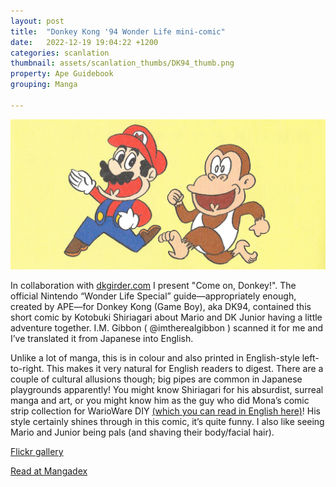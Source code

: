 ```yaml
---
layout: post
title:  "Donkey Kong '94 Wonder Life mini-comic"
date:   2022-12-19 19:04:22 +1200
categories: scanlation
thumbnail: assets/scanlation_thumbs/DK94_thumb.png
property: Ape Guidebook
grouping: Manga

---
```


![](/assets/headers/DK94_header.jpg)

In collaboration with [dkgirder.com](https://dkgirder.com) I present "Come on, Donkey!". The official Nintendo “Wonder Life Special” guide—appropriately enough, created by APE—for Donkey Kong (Game Boy), aka DK94, contained this short comic by Kotobuki Shiriagari about Mario and DK Junior having a little adventure together. I.M. Gibbon ( @imtherealgibbon​ ) scanned it for me and I’ve translated it from Japanese into English.

Unlike a lot of manga, this is in colour and also printed in English-style left-to-right. This makes it very natural for English readers to digest. There are a couple of cultural allusions though; big pipes are common in Japanese playgrounds apparently! You might know Shiriagari for his absurdist, surreal manga and art, or you might know him as the guy who did Mona’s comic strip collection for WarioWare DIY [(which you can read in English here)](https://www.spriters-resource.com/ds_dsi/wariowarediy/sheet/68740/)! His style certainly shines through in this comic, it’s quite funny. I also like seeing Mario and Junior being pals (and shaving their body/facial hair).

[Flickr gallery](https://www.flickr.com/photos/miloscat/albums/72157674761751410)

[Read at Mangadex](https://mangadex.org/title/d1066b59-9813-47a1-947e-68dfc61ded75/donkey-kong-nintendo-official-guidebook)